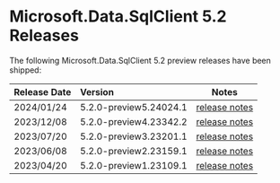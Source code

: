 # Microsoft.Data.SqlClient 5.2 Releases

The following Microsoft.Data.SqlClient 5.2 preview releases have been shipped:

| Release Date | Version | Notes |
| :-- | :-- | :--: |
| 2024/01/24 | 5.2.0-preview5.24024.1 | [release notes](5.2.0-preview5.md) |
| 2023/12/08 | 5.2.0-preview4.23342.2 | [release notes](5.2.0-preview4.md) |
| 2023/07/20 | 5.2.0-preview3.23201.1 | [release notes](5.2.0-preview3.md) |
| 2023/06/08 | 5.2.0-preview2.23159.1 | [release notes](5.2.0-preview2.md) |
| 2023/04/20 | 5.2.0-preview1.23109.1 | [release notes](5.2.0-preview1.md) |
